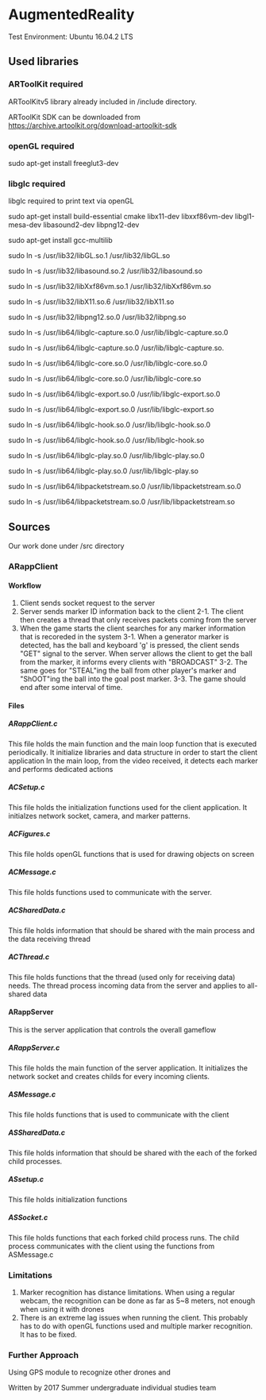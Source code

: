 # AugmentedReality

Test Environment: Ubuntu 16.04.2 LTS

## Used libraries

### ARToolKit required

ARToolKitv5 library already included in /include directory.

ARToolKit SDK can be downloaded from https://archive.artoolkit.org/download-artoolkit-sdk

### openGL required

sudo apt-get install freeglut3-dev

### libglc required

libglc required to print text via openGL

sudo apt-get install build-essential cmake libx11-dev libxxf86vm-dev libgl1-mesa-dev libasound2-dev libpng12-dev

sudo apt-get install gcc-multilib

sudo ln -s /usr/lib32/libGL.so.1 /usr/lib32/libGL.so

sudo ln -s /usr/lib32/libasound.so.2 /usr/lib32/libasound.so

sudo ln -s /usr/lib32/libXxf86vm.so.1 /usr/lib32/libXxf86vm.so

sudo ln -s /usr/lib32/libX11.so.6 /usr/lib32/libX11.so

sudo ln -s /usr/lib32/libpng12.so.0 /usr/lib32/libpng.so

sudo ln -s /usr/lib64/libglc-capture.so.0 /usr/lib/libglc-capture.so.0

sudo ln -s /usr/lib64/libglc-capture.so.0 /usr/lib/libglc-capture.so.

sudo ln -s /usr/lib64/libglc-core.so.0 /usr/lib/libglc-core.so.0

sudo ln -s /usr/lib64/libglc-core.so.0 /usr/lib/libglc-core.so

sudo ln -s /usr/lib64/libglc-export.so.0 /usr/lib/libglc-export.so.0

sudo ln -s /usr/lib64/libglc-export.so.0 /usr/lib/libglc-export.so

sudo ln -s /usr/lib64/libglc-hook.so.0 /usr/lib/libglc-hook.so.0

sudo ln -s /usr/lib64/libglc-hook.so.0 /usr/lib/libglc-hook.so

sudo ln -s /usr/lib64/libglc-play.so.0 /usr/lib/libglc-play.so.0

sudo ln -s /usr/lib64/libglc-play.so.0 /usr/lib/libglc-play.so

sudo ln -s /usr/lib64/libpacketstream.so.0 /usr/lib/libpacketstream.so.0

sudo ln -s /usr/lib64/libpacketstream.so.0 /usr/lib/libpacketstream.so

## Sources

Our work done under /src directory

### ARappClient

#### Workflow

1.   Client sends socket request to the server
2.   Server sends marker ID information back to the client
2-1. The client then creates a thread that only receives packets coming from the server
3.   When the game starts the client searches for any marker information
     that is recoreded in the system
3-1. When a generator marker is detected, has the ball and keyboard 'g' is pressed,
     the client sends "GET" signal to the server. When server allows the client to
     get the ball from the marker, it informs every clients with "BROADCAST"
3-2. The same goes for "STEAL"ing the ball from other player's marker and
     "ShOOT"ing the ball into the goal post marker.
3-3. The game should end after some interval of time.

#### Files

##### ARappClient.c

This file holds the main function and the main loop function that is executed periodically.
It initialize libraries and data structure in order to start the client application
In the main loop, from the video received, it detects each marker and performs dedicated actions

##### ACSetup.c

This file holds the initialization functions used for the client application.
It initialzes network socket, camera, and marker patterns.

##### ACFigures.c

This file holds openGL functions that is used for drawing objects on screen

##### ACMessage.c

This file holds functions used to communicate with the server.

##### ACSharedData.c

This file holds information that should be shared with the main process and the
data receiving thread

##### ACThread.c

This file holds functions that the thread (used only for receiving data) needs.
The thread process incoming data from the server and applies to all-shared data

#### ARappServer

This is the server application that controls the overall gameflow

##### ARappServer.c

This file holds the main function of the server application.
It initializes the network socket and creates childs for every incoming clients.

##### ASMessage.c

This file holds functions that is used to communicate with the client

##### ASSharedData.c

This file holds information that should be shared with the each of the forked child processes.

##### ASsetup.c

This file holds initialization functions

##### ASSocket.c

This file holds functions that each forked child process runs. The child process communicates with the client using the functions from ASMessage.c


### Limitations

1. Marker recognition has distance limitations. When using a regular webcam,
   the recognition can be done as far as 5~8 meters, not enough when using it with
   drones
2. There is an extreme lag issues when running the client. This probably has to do with
   openGL functions used and multiple marker recognition. It has to be fixed.

### Further Approach

Using GPS module to recognize other drones and 


Written by 2017 Summer undergraduate individual studies team